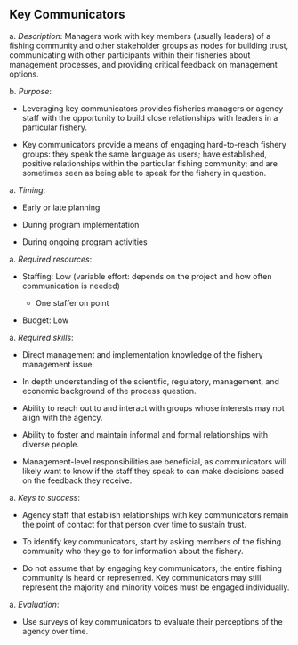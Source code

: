 ## Key Communicators

a.  *Description*: Managers work with key members (usually leaders) of a
    fishing community and other stakeholder groups as nodes for building
    trust, communicating with other participants within their fisheries
    about management processes, and providing critical feedback on
    management options.

b.  *Purpose*:

-   Leveraging key communicators provides fisheries managers or agency
    staff with the opportunity to build close relationships with leaders
    in a particular fishery.

-   Key communicators provide a means of engaging hard-to-reach fishery
    groups: they speak the same language as users; have established,
    positive relationships within the particular fishing community; and
    are sometimes seen as being able to speak for the fishery
    in question.

a.  *Timing*:

-   Early or late planning

-   During program implementation

-   During ongoing program activities

a.  *Required resources*:

-   Staffing: Low (variable effort: depends on the project and how often
    communication is needed)

    -   One staffer on point

-   Budget: Low

a.  *Required skills*:

-   Direct management and implementation knowledge of the fishery
    management issue.

-   In depth understanding of the scientific, regulatory, management,
    and economic background of the process question.

-   Ability to reach out to and interact with groups whose interests may
    not align with the agency.

-   Ability to foster and maintain informal and formal relationships
    with diverse people.

-   Management-level responsibilities are beneficial, as communicators
    will likely want to know if the staff they speak to can make
    decisions based on the feedback they receive.

a.  *Keys to success*:

-   Agency staff that establish relationships with key communicators
    remain the point of contact for that person over time to
    sustain trust.

-   To identify key communicators, start by asking members of the
    fishing community who they go to for information about the fishery.

-   Do not assume that by engaging key communicators, the entire fishing
    community is heard or represented. Key communicators may still
    represent the majority and minority voices must be
    engaged individually.

a.  *Evaluation*:

-   Use surveys of key communicators to evaluate their perceptions of
    the agency over time.
